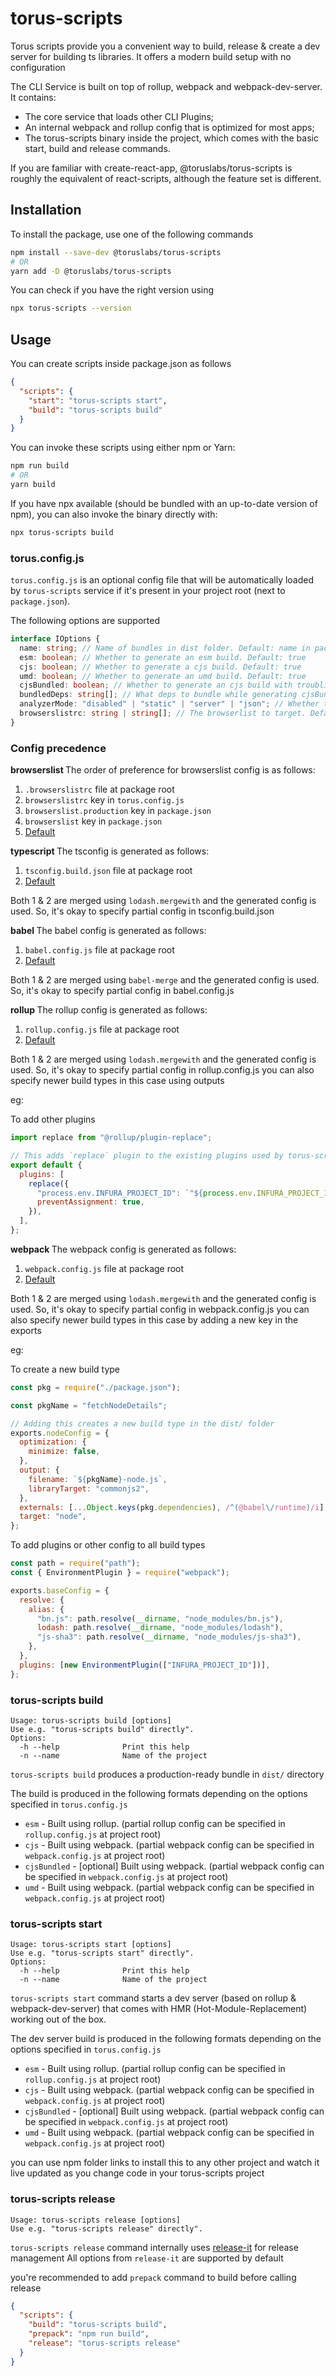 # torus-scripts

Torus scripts provide you a convenient way to build, release & create a dev server for building ts libraries.
It offers a modern build setup with no configuration

The CLI Service is built on top of rollup, webpack and webpack-dev-server. It contains:

- The core service that loads other CLI Plugins;
- An internal webpack and rollup config that is optimized for most apps;
- The torus-scripts binary inside the project, which comes with the basic start, build and release commands.

If you are familiar with create-react-app, @toruslabs/torus-scripts is roughly the equivalent of react-scripts, although the feature set is different.

## Installation

To install the package, use one of the following commands

```sh
npm install --save-dev @toruslabs/torus-scripts
# OR
yarn add -D @toruslabs/torus-scripts
```

You can check if you have the right version using

```sh
npx torus-scripts --version
```

## Usage

You can create scripts inside package.json as follows

```json
{
  "scripts": {
    "start": "torus-scripts start",
    "build": "torus-scripts build"
  }
}
```

You can invoke these scripts using either npm or Yarn:

```sh
npm run build
# OR
yarn build
```

If you have npx available (should be bundled with an up-to-date version of npm), you can also invoke the binary directly with:

```sh
npx torus-scripts build
```

### torus.config.js

`torus.config.js` is an optional config file that will be automatically loaded by `torus-scripts` service if it's present in your project root (next to `package.json`).

The following options are supported

```ts
interface IOptions {
  name: string; // Name of bundles in dist folder. Default: name in package.json with casing changes
  esm: boolean; // Whether to generate an esm build. Default: true
  cjs: boolean; // Whether to generate a cjs build. Default: true
  umd: boolean; // Whether to generate an umd build. Default: true
  cjsBundled: boolean; // Whether to generate an cjs build with troubling deps bundled. Default: false
  bundledDeps: string[]; // What deps to bundle while generating cjsBundled build. Default: false
  analyzerMode: "disabled" | "static" | "server" | "json"; // Whether to analyze the umd build. Internally uses webpack-bundle-analyzer. Default: "disabled". Refer to full options here: https://github.com/webpack-contrib/webpack-bundle-analyzer
  browserslistrc: string | string[]; // The browserlist to target. Default: ["> 0.5%", "not dead", "not ie 11"]. Full list: https://github.com/browserslist/browserslist
}
```

### Config precedence

<b> browserslist </b>
The order of preference for browserslist config is as follows:

1. `.browserslistrc` file at package root
2. `browserslistrc` key in `torus.config.js`
3. `browserslist.production` key in `package.json`
4. `browserslist` key in `package.json`
5. [Default](./defaults/torus.config.js)

<b> typescript </b>
The tsconfig is generated as follows:

1. `tsconfig.build.json` file at package root
2. [Default](./defaults/tsconfig.build.js)

Both 1 & 2 are merged using `lodash.mergewith` and the generated config is used.
So, it's okay to specify partial config in tsconfig.build.json

<b> babel </b>
The babel config is generated as follows:

1. `babel.config.js` file at package root
2. [Default](./defaults/babel.config.js)

Both 1 & 2 are merged using `babel-merge` and the generated config is used.
So, it's okay to specify partial config in babel.config.js

<b> rollup </b>
The rollup config is generated as follows:

1. `rollup.config.js` file at package root
2. [Default](./config/rollup.config.js)

Both 1 & 2 are merged using `lodash.mergewith` and the generated config is used.
So, it's okay to specify partial config in rollup.config.js
you can also specify newer build types in this case using outputs

eg:

To add other plugins

```js
import replace from "@rollup/plugin-replace";

// This adds `replace` plugin to the existing plugins used by torus-scripts
export default {
  plugins: [
    replace({
      "process.env.INFURA_PROJECT_ID": `"${process.env.INFURA_PROJECT_ID}"`,
      preventAssignment: true,
    }),
  ],
};
```

<b> webpack </b>
The webpack config is generated as follows:

1. `webpack.config.js` file at package root
2. [Default](./config/webpack.config.js)

Both 1 & 2 are merged using `lodash.mergewith` and the generated config is used.
So, it's okay to specify partial config in webpack.config.js
you can also specify newer build types in this case by adding a new key in the exports

eg:

To create a new build type

```js
const pkg = require("./package.json");

const pkgName = "fetchNodeDetails";

// Adding this creates a new build type in the dist/ folder
exports.nodeConfig = {
  optimization: {
    minimize: false,
  },
  output: {
    filename: `${pkgName}-node.js`,
    libraryTarget: "commonjs2",
  },
  externals: [...Object.keys(pkg.dependencies), /^(@babel\/runtime)/i],
  target: "node",
};
```

To add plugins or other config to all build types

```js
const path = require("path");
const { EnvironmentPlugin } = require("webpack");

exports.baseConfig = {
  resolve: {
    alias: {
      "bn.js": path.resolve(__dirname, "node_modules/bn.js"),
      lodash: path.resolve(__dirname, "node_modules/lodash"),
      "js-sha3": path.resolve(__dirname, "node_modules/js-sha3"),
    },
  },
  plugins: [new EnvironmentPlugin(["INFURA_PROJECT_ID"])],
};
```

### torus-scripts build

```
Usage: torus-scripts build [options]
Use e.g. "torus-scripts build" directly".
Options:
  -h --help              Print this help
  -n --name              Name of the project

```

`torus-scripts build` produces a production-ready bundle in `dist/` directory

The build is produced in the following formats depending on the options specified in `torus.config.js`

- `esm` - Built using rollup. (partial rollup config can be specified in `rollup.config.js` at project root)
- `cjs` - Built using webpack. (partial webpack config can be specified in `webpack.config.js` at project root)
- `cjsBundled` - [optional] Built using webpack. (partial webpack config can be specified in `webpack.config.js` at project root)
- `umd` - Built using webpack. (partial webpack config can be specified in `webpack.config.js` at project root)

### torus-scripts start

```
Usage: torus-scripts start [options]
Use e.g. "torus-scripts start" directly".
Options:
  -h --help              Print this help
  -n --name              Name of the project

```

`torus-scripts start` command starts a dev server (based on rollup & webpack-dev-server)
that comes with HMR (Hot-Module-Replacement) working out of the box.

The dev server build is produced in the following formats depending on the options specified in `torus.config.js`

- `esm` - Built using rollup. (partial rollup config can be specified in `rollup.config.js` at project root)
- `cjs` - Built using webpack. (partial webpack config can be specified in `webpack.config.js` at project root)
- `cjsBundled` - [optional] Built using webpack. (partial webpack config can be specified in `webpack.config.js` at project root)
- `umd` - Built using webpack. (partial webpack config can be specified in `webpack.config.js` at project root)

you can use npm folder links to install this to any other project and
watch it live updated as you change code in your torus-scripts project

### torus-scripts release

```
Usage: torus-scripts release [options]
Use e.g. "torus-scripts release" directly".

```

`torus-scripts release` command internally uses [release-it](https://github.com/release-it/release-it) for release management
All options from `release-it` are supported by default

you're recommended to add `prepack` command to build before calling release

```json
{
  "scripts": {
    "build": "torus-scripts build",
    "prepack": "npm run build",
    "release": "torus-scripts release"
  }
}
```
